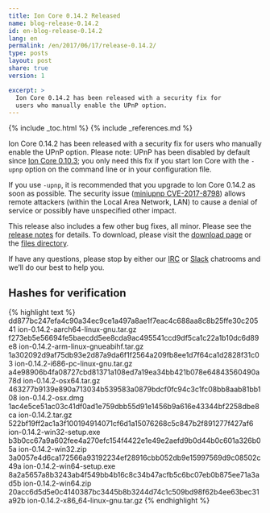 ```yaml
---
title: Ion Core 0.14.2 Released
name: blog-release-0.14.2
id: en-blog-release-0.14.2
lang: en
permalink: /en/2017/06/17/release-0.14.2/
type: posts
layout: post
share: true
version: 1

excerpt: >
  Ion Core 0.14.2 has been released with a security fix for
  users who manually enable the UPnP option.
---
```

{% include _toc.html %}
{% include _references.md %}

Ion Core 0.14.2 has been released with a security fix for
users who manually enable the UPnP option.  Please note: UPnP has been
disabled by default since [Ion Core 0.10.3][]; you only need this
fix if you start Ion Core with the `-upnp` option on the command
line or in your configuration file.

If you use `-upnp`, it is recommended that you upgrade to Ion Core
0.14.2 as soon as possible.  The security issue ([miniupnp
CVE-2017-8798][]) allows remote attackers (within the Local Area
Network, LAN) to cause a denial of service or possibly have unspecified
other impact.

This release also includes a few other bug fixes, all minor.  Please see
the [release notes][] for details.  To download, please visit the
[download page][] or the [files directory][].

If have any questions, please stop by either our [IRC][] or [Slack][]
chatrooms and we’ll do our best to help you.

## Hashes for verification

{% highlight text %}
dd877bc247efa4c90a34ec9ce1a497a8ae1f7eac4c688aa8c8b25ffe30c20541  ion-0.14.2-aarch64-linux-gnu.tar.gz
f273eb5e56694fe5baecdd5ee8cda9ac495541ccd9df5ca1c22a1b10dc6d89e8  ion-0.14.2-arm-linux-gnueabihf.tar.gz
1a302092d9af75db93e2d87a9da6f1f2564a209fb8ee1d7f64ca1d2828f31c03  ion-0.14.2-i686-pc-linux-gnu.tar.gz
a4e98906b4fa08727cbd81371a108ed7a19ea34bb421b078e64843560490a78d  ion-0.14.2-osx64.tar.gz
463277b9139e890a713034b539583a0879bdcf0fc94c3c1fc08bb8aab81bb108  ion-0.14.2-osx.dmg
1ac4e5ce51ac03c41df0ad1e759dbb55d91e1456b9a616e43344bf2258dbe8ca  ion-0.14.2.tar.gz
522bf19ff2ac1a3f100194914071cf6d1a15076268c5c847b2f891277f427af6  ion-0.14.2-win32-setup.exe
b3b0cc67a9a602fee4a270efc154f4422e1e49e2aefd9b0d44b0c601a326b05a  ion-0.14.2-win32.zip
3a0057e4d6ca172566a93192234ef28916cbb052db9e15997569d9c08502c49a  ion-0.14.2-win64-setup.exe
8a2a5657a8b3243ab4f549bb4b16c8c34b47acfb5c6bc07eb0b875ee71a3ad5b  ion-0.14.2-win64.zip
20acc6d5d5e0c4140387bc3445b8b3244d74c1c509bd98f62b4ee63bec31a92b  ion-0.14.2-x86_64-linux-gnu.tar.gz
{% endhighlight %}


[Ion Core 0.10.3]: https://ion.org/en/release/v0.10.3#fix-buffer-overflow-in-bundled-upnp
[miniupnp CVE-2017-8798]: https://nvd.nist.gov/vuln/detail/CVE-2017-8798
[release notes]: /en/releases/0.14.2/
[IRC]: https://en.ion.it/wiki/IRC_channels
[Slack]: https://slack.ioncore.org/
[download page]: https://ion.org/en/download
[files directory]: https://ion.org/bin/ion-core-0.14.2/

